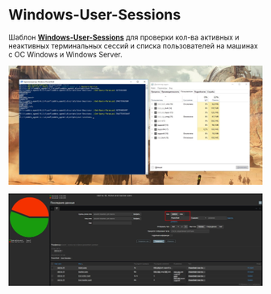 # Windows-User-Sessions
Шаблон **[Windows-User-Sessions](https://github.com/Lifailon/Windows-User-Sessions/tree/rsa/Template)** для проверки кол-ва активных и неактивных терминальных сессий и списка пользователей на машинах с ОС Windows и Windows Server.

![Image alt](https://github.com/Lifailon/Windows-User-Sessions/blob/rsa/Screen/Windows.jpg)

![Image alt](https://github.com/Lifailon/Windows-User-Sessions/blob/rsa/Screen/Zabbix.jpg)
